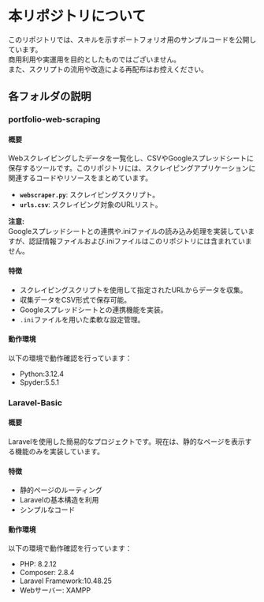 # 本リポジトリについて
このリポジトリでは、スキルを示すポートフォリオ用のサンプルコードを公開しています。  
商用利用や実運用を目的としたものではございません。  
また、スクリプトの流用や改造による再配布はお控えください。
## 各フォルダの説明  
### portfolio-web-scraping

#### 概要
Webスクレイピングしたデータを一覧化し、CSVやGoogleスプレッドシートに保存するツールです。このリポジトリには、スクレイピングアプリケーションに関連するコードやリソースをまとめています。
- **`webscraper.py`**: スクレイピングスクリプト。  
- **`urls.csv`**: スクレイピング対象のURLリスト。

**注意:**  
Googleスプレッドシートとの連携や.iniファイルの読み込み処理を実装していますが、認証情報ファイルおよび.iniファイルはこのリポジトリには含まれていません。

#### 特徴
- スクレイピングスクリプトを使用して指定されたURLからデータを収集。
- 収集データをCSV形式で保存可能。
- Googleスプレッドシートとの連携機能を実装。
- `.ini`ファイルを用いた柔軟な設定管理。

#### 動作環境
以下の環境で動作確認を行っています：  
- Python:3.12.4
- Spyder:5.5.1

### Laravel-Basic

#### 概要
Laravelを使用した簡易的なプロジェクトです。現在は、静的なページを表示する機能のみを実装しています。

#### 特徴
- 静的ページのルーティング
- Laravelの基本構造を利用
- シンプルなコード

#### 動作環境
以下の環境で動作確認を行っています：
- PHP: 8.2.12
- Composer: 2.8.4
- Laravel Framework:10.48.25
- Webサーバー: XAMPP
